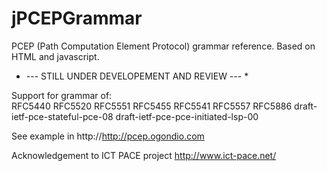 jPCEPGrammar
============

PCEP (Path Computation Element Protocol) grammar reference. Based on HTML and javascript. 

* --- STILL UNDER DEVELOPEMENT AND REVIEW --- *

Support for grammar of:       
	RFC5440
        RFC5520
        RFC5551
        RFC5455
        RFC5541
        RFC5557
        RFC5886
        draft-ietf-pce-stateful-pce-08
        draft-ietf-pce-pce-initiated-lsp-00 



See example in http://http://pcep.ogondio.com


Acknowledgement to ICT PACE project http://www.ict-pace.net/

